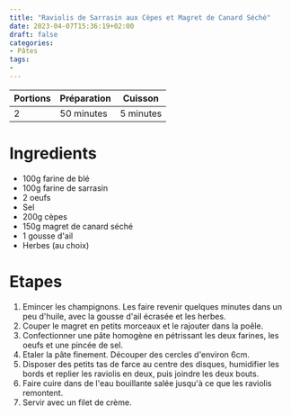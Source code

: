 ```yaml
---
title: "Raviolis de Sarrasin aux Cèpes et Magret de Canard Séché"
date: 2023-04-07T15:36:19+02:00
draft: false
categories:
- Pâtes
tags:
-
---
```


| Portions | Préparation | Cuisson    |
|----------|-------------|------------|
| 2        | 50 minutes  | 5 minutes  |

# Ingredients

- 100g farine de blé
- 100g farine de sarrasin
- 2 oeufs
- Sel
- 200g cèpes
- 150g magret de canard séché
- 1 gousse d'ail
- Herbes (au choix)

# Etapes

1) Emincer les champignons. Les faire revenir quelques minutes dans un peu d'huile, avec la gousse d'ail écrasée et les herbes.
2) Couper le magret en petits morceaux et le rajouter dans la poêle.
3) Confectionner une pâte homogène en pétrissant les deux farines, les oeufs et une pincée de sel.
4) Etaler la pâte finement. Découper des cercles d'environ 6cm.
5) Disposer des petits tas de farce au centre des disques, humidifier les bords et replier les raviolis en deux, puis joindre les deux bouts.
6) Faire cuire dans de l'eau bouillante salée jusqu'à ce que les raviolis remontent.
7) Servir avec un filet de crème.